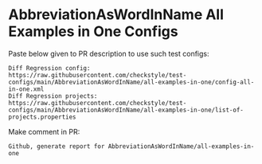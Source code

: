 # AbbreviationAsWordInName All Examples in One Configs
Paste below given to PR description to use such test configs:
```
Diff Regression config: https://raw.githubusercontent.com/checkstyle/test-configs/main/AbbreviationAsWordInName/all-examples-in-one/config-all-in-one.xml
Diff Regression projects: https://raw.githubusercontent.com/checkstyle/test-configs/main/AbbreviationAsWordInName/all-examples-in-one/list-of-projects.properties
```
Make comment in PR:
```
Github, generate report for AbbreviationAsWordInName/all-examples-in-one
```
